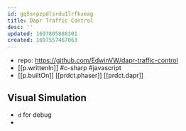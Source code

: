 ```yaml
---
id: gq5srpzpdlsrdu1lrfkxeag
title: Dapr Traffic Control
desc: ''
updated: 1697805888301
created: 1697557467063
---
```


- repo: https://github.com/EdwinVW/dapr-traffic-control
- [[p.writtenIn]] #c-sharp #javascript
- [[p.builtOn]] [[prdct.phaser]] [[prdct.dapr]]

## Visual Simulation

- `d` for debug
- 